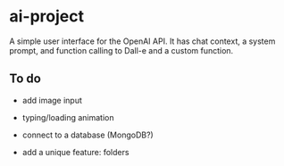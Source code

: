 # ai-project

A simple user interface for the OpenAI API. It has chat context, a system prompt, and function calling to Dall-e and a custom function.

## To do

- add image input

- typing/loading animation

- connect to a database (MongoDB?)

- add a unique feature: folders